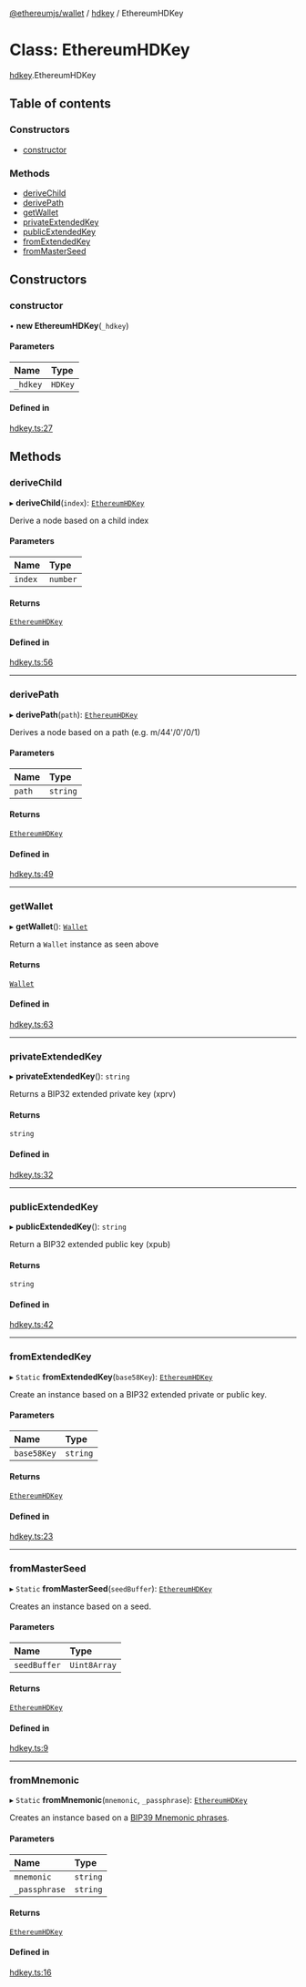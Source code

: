 [@ethereumjs/wallet](../README.md) / [hdkey](../modules/hdkey.md) / EthereumHDKey

# Class: EthereumHDKey

[hdkey](../modules/hdkey.md).EthereumHDKey

## Table of contents

### Constructors

- [constructor](hdkey.EthereumHDKey.md#constructor)

### Methods

- [deriveChild](hdkey.EthereumHDKey.md#derivechild)
- [derivePath](hdkey.EthereumHDKey.md#derivepath)
- [getWallet](hdkey.EthereumHDKey.md#getwallet)
- [privateExtendedKey](hdkey.EthereumHDKey.md#privateextendedkey)
- [publicExtendedKey](hdkey.EthereumHDKey.md#publicextendedkey)
- [fromExtendedKey](hdkey.EthereumHDKey.md#fromextendedkey)
- [fromMasterSeed](hdkey.EthereumHDKey.md#frommasterseed)

## Constructors

### constructor

• **new EthereumHDKey**(`_hdkey`)

#### Parameters

| Name | Type |
| :------ | :------ |
| `_hdkey` | `HDKey` |

#### Defined in

[hdkey.ts:27](https://github.com/ethereumjs/ethereumjs-monorepo/blob/master/packages/wallet/src/hdkey.ts#L27)

## Methods

### deriveChild

▸ **deriveChild**(`index`): [`EthereumHDKey`](hdkey.EthereumHDKey.md)

Derive a node based on a child index

#### Parameters

| Name | Type |
| :------ | :------ |
| `index` | `number` |

#### Returns

[`EthereumHDKey`](hdkey.EthereumHDKey.md)

#### Defined in

[hdkey.ts:56](https://github.com/ethereumjs/ethereumjs-monorepo/blob/master/packages/wallet/src/hdkey.ts#L56)

___

### derivePath

▸ **derivePath**(`path`): [`EthereumHDKey`](hdkey.EthereumHDKey.md)

Derives a node based on a path (e.g. m/44'/0'/0/1)

#### Parameters

| Name | Type |
| :------ | :------ |
| `path` | `string` |

#### Returns

[`EthereumHDKey`](hdkey.EthereumHDKey.md)

#### Defined in

[hdkey.ts:49](https://github.com/ethereumjs/ethereumjs-monorepo/blob/master/packages/wallet/src/hdkey.ts#L49)

___

### getWallet

▸ **getWallet**(): [`Wallet`](Wallet.md)

Return a `Wallet` instance as seen above

#### Returns

[`Wallet`](Wallet.md)

#### Defined in

[hdkey.ts:63](https://github.com/ethereumjs/ethereumjs-monorepo/blob/master/packages/wallet/src/hdkey.ts#L63)

___

### privateExtendedKey

▸ **privateExtendedKey**(): `string`

Returns a BIP32 extended private key (xprv)

#### Returns

`string`

#### Defined in

[hdkey.ts:32](https://github.com/ethereumjs/ethereumjs-monorepo/blob/master/packages/wallet/src/hdkey.ts#L32)

___

### publicExtendedKey

▸ **publicExtendedKey**(): `string`

Return a BIP32 extended public key (xpub)

#### Returns

`string`

#### Defined in

[hdkey.ts:42](https://github.com/ethereumjs/ethereumjs-monorepo/blob/master/packages/wallet/src/hdkey.ts#L42)

___

### fromExtendedKey

▸ `Static` **fromExtendedKey**(`base58Key`): [`EthereumHDKey`](hdkey.EthereumHDKey.md)

Create an instance based on a BIP32 extended private or public key.

#### Parameters

| Name | Type |
| :------ | :------ |
| `base58Key` | `string` |

#### Returns

[`EthereumHDKey`](hdkey.EthereumHDKey.md)

#### Defined in

[hdkey.ts:23](https://github.com/ethereumjs/ethereumjs-monorepo/blob/master/packages/wallet/src/hdkey.ts#L23)

___

### fromMasterSeed

▸ `Static` **fromMasterSeed**(`seedBuffer`): [`EthereumHDKey`](hdkey.EthereumHDKey.md)

Creates an instance based on a seed.

#### Parameters

| Name | Type |
| :------ | :------ |
| `seedBuffer` | `Uint8Array` |

#### Returns

[`EthereumHDKey`](hdkey.EthereumHDKey.md)

#### Defined in

[hdkey.ts:9](https://github.com/ethereumjs/ethereumjs-monorepo/blob/master/packages/wallet/src/hdkey.ts#L9)

___

### fromMnemonic

▸ `Static` **fromMnemonic**(`mnemonic`, `_passphrase`): [`EthereumHDKey`](hdkey.EthereumHDKey.md)

Creates an instance based on a [BIP39 Mnemonic phrases](https://github.com/bitcoin/bips/blob/master/bip-0039.mediawiki).

#### Parameters

| Name | Type |
| :------ | :------ |
| `mnemonic` | `string` |
| `_passphrase` | `string` |

#### Returns

[`EthereumHDKey`](hdkey.EthereumHDKey.md)

#### Defined in

[hdkey.ts:16](https://github.com/ethereumjs/ethereumjs-monorepo/blob/master/packages/wallet/src/hdkey.ts#L16)
